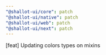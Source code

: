 ```yaml
---
"@shallot-ui/core": patch
"@shallot-ui/native": patch
"@shallot-ui/web": patch
"@shallot-ui/next": patch
---
```


[feat] Updating colors types on mixins
